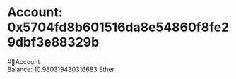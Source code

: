 
Account: 0x5704fd8b601516da8e54860f8fe29dbf3e88329b
===================================================
  
#📜Account  
Balance: 10.980319430316683 Ether
